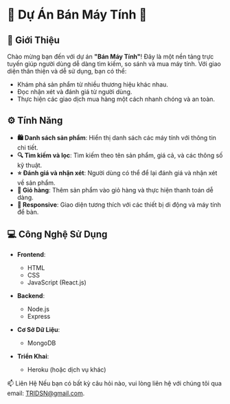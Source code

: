 # 🌟 Dự Án Bán Máy Tính 🌟

## 📖 Giới Thiệu

Chào mừng bạn đến với dự án **"Bán Máy Tính"**! Đây là một nền tảng trực tuyến giúp người dùng dễ dàng tìm kiếm, so sánh và mua máy tính. Với giao diện thân thiện và dễ sử dụng, bạn có thể:

- Khám phá sản phẩm từ nhiều thương hiệu khác nhau.
- Đọc nhận xét và đánh giá từ người dùng.
- Thực hiện các giao dịch mua hàng một cách nhanh chóng và an toàn.

## ⚙️ Tính Năng

- **🛍️ Danh sách sản phẩm**: Hiển thị danh sách các máy tính với thông tin chi tiết.
- **🔍 Tìm kiếm và lọc**: Tìm kiếm theo tên sản phẩm, giá cả, và các thông số kỹ thuật.
- **⭐ Đánh giá và nhận xét**: Người dùng có thể để lại đánh giá và nhận xét về sản phẩm.
- **🛒 Giỏ hàng**: Thêm sản phẩm vào giỏ hàng và thực hiện thanh toán dễ dàng.
- **📱 Responsive**: Giao diện tương thích với các thiết bị di động và máy tính để bàn.

## 💻 Công Nghệ Sử Dụng

- **Frontend**: 
  - HTML
  - CSS
  - JavaScript (React.js)
  
- **Backend**: 
  - Node.js
  - Express
  
- **Cơ Sở Dữ Liệu**: 
  - MongoDB
  
- **Triển Khai**: 
  - Heroku (hoặc dịch vụ khác)

📫 Liên Hệ
Nếu bạn có bất kỳ câu hỏi nào, vui lòng liên hệ với chúng tôi qua email: TRIDSN@gmail.com.
